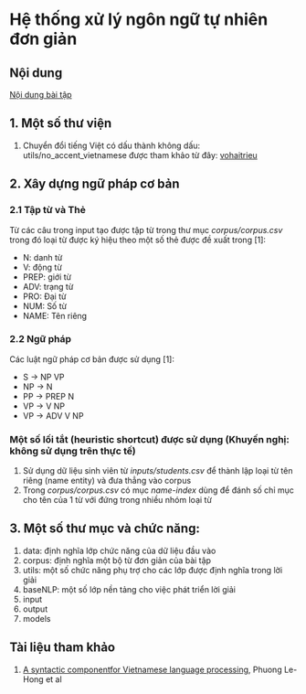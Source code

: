# Hệ thống xử lý ngôn ngữ tự nhiên đơn giản
## Nội dung
[Nội dung bài tập](https://drive.google.com/file/d/1sSPWcUkvci_aKBjv4-u38atOiJQGqm09/view?usp=sharing)
## 1. Một số thư viện
1. Chuyển đổi tiếng Việt có dấu thành không dấu: utils/no_accent_vietnamese được tham khảo từ đây: [vohaitrieu](https://gist.github.com/thuandt/3421905#gistcomment-2966421)

## 2. Xây dựng ngữ pháp cơ bản
### 2.1 Tập từ và Thẻ
Từ các câu trong input tạo được tập từ trong thư mục _corpus/corpus.csv_ trong đó loại từ được ký hiệu theo một số thẻ được đề xuất trong [1]:
+ N: danh từ
+ V: động từ
+ PREP: giới từ
+ ADV: trạng từ
+ PRO: Đại từ
+ NUM: Số từ
+ NAME: Tên riêng
### 2.2 Ngữ pháp
Các luật ngữ pháp cơ bản được sử dụng [1]:
+ S -> NP VP
+ NP -> N
+ PP -> PREP N
+ VP -> V NP
+ VP -> ADV V NP
### Một số lối tắt (heuristic shortcut) được sử dụng (Khuyến nghị: không sử dụng trên thực tế)
1. Sử dụng dữ liệu sinh viên từ _inputs/students.csv_ để thành lập loại từ tên riêng (name entity) và đưa thẳng vào corpus 
2. Trong _corpus/corpus.csv_ có mục _name-index_ dùng để đánh số chỉ mục cho tên của 1 từ với đứng trong nhiều nhóm loại từ 

## 3. Một số thư mục và chức năng:
1. data: định nghĩa lớp chức năng của dữ liệu đầu vào
2. corpus: định nghĩa một bộ từ đơn giản của bài tập
3. utils: một số chức năng phụ trợ cho các lớp được định nghĩa trong lời giải
4. baseNLP: một số lớp nền tảng cho việc phát triển lời giải
5. input
6. output
7. models

## Tài liệu tham khảo
1. [A syntactic componentfor Vietnamese language processing](https://core.ac.uk/download/pdf/193897487.pdf), Phuong Le-Hong et al
